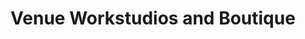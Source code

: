 ---
title: "Venue Workstudios and Boutique"
url: /seattle/venue-workstudios-and-boutique/
shop: clothes
---